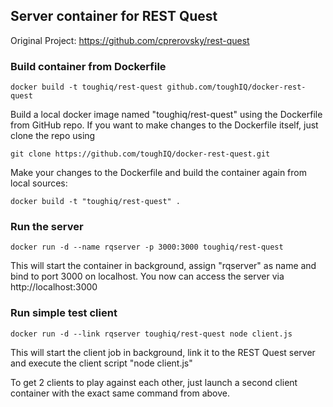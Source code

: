## Server container for REST Quest
Original Project: https://github.com/cprerovsky/rest-quest

### Build container from Dockerfile
`docker build -t toughiq/rest-quest github.com/toughIQ/docker-rest-quest`

Build a local docker image named "toughiq/rest-quest" using the Dockerfile from GitHub repo. If you want to make changes to the Dockerfile itself, just clone the repo using

`git clone https://github.com/toughIQ/docker-rest-quest.git`

Make your changes to the Dockerfile and build the container again from local sources:

`docker build -t "toughiq/rest-quest" .`


### Run the server
`docker run -d --name rqserver -p 3000:3000 toughiq/rest-quest`

This will start the container in background, assign "rqserver" as name and bind to port 3000 on localhost. You now can access the server via http://localhost:3000

### Run simple test client
`docker run -d --link rqserver toughiq/rest-quest node client.js`

This will start the client job in background, link it to the REST Quest server and execute the client script "node client.js"

To get 2 clients to play against each other, just launch a second client container with the exact same command from above.
